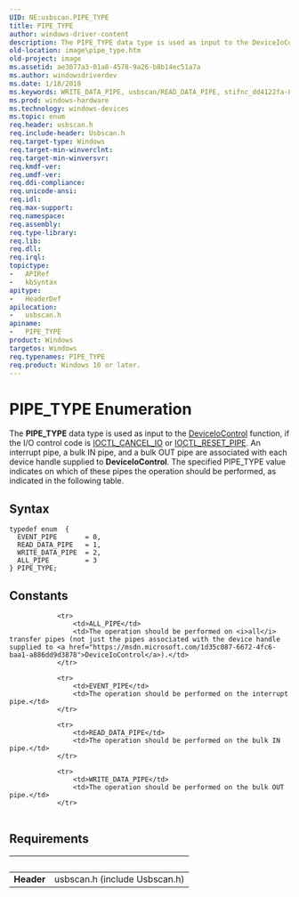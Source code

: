 ```yaml
---
UID: NE:usbscan.PIPE_TYPE
title: PIPE_TYPE
author: windows-driver-content
description: The PIPE_TYPE data type is used as input to the DeviceIoControl function, if the I/O control code is IOCTL_CANCEL_IO or IOCTL_RESET_PIPE.
old-location: image\pipe_type.htm
old-project: image
ms.assetid: ae3077a3-01a8-4578-9a26-b8b14ec51a7a
ms.author: windowsdriverdev
ms.date: 1/18/2018
ms.keywords: WRITE_DATA_PIPE, usbscan/READ_DATA_PIPE, stifnc_dd4122fa-8df4-4190-91ec-248a1e63ab64.xml, PIPE_TYPE, usbscan/PIPE_TYPE, usbscan/EVENT_PIPE, PIPE_TYPE enumeration [Imaging Devices], EVENT_PIPE, READ_DATA_PIPE, usbscan/WRITE_DATA_PIPE, ALL_PIPE, usbscan/ALL_PIPE, image.pipe_type
ms.prod: windows-hardware
ms.technology: windows-devices
ms.topic: enum
req.header: usbscan.h
req.include-header: Usbscan.h
req.target-type: Windows
req.target-min-winverclnt: 
req.target-min-winversvr: 
req.kmdf-ver: 
req.umdf-ver: 
req.ddi-compliance: 
req.unicode-ansi: 
req.idl: 
req.max-support: 
req.namespace: 
req.assembly: 
req.type-library: 
req.lib: 
req.dll: 
req.irql: 
topictype:
-	APIRef
-	kbSyntax
apitype:
-	HeaderDef
apilocation:
-	usbscan.h
apiname:
-	PIPE_TYPE
product: Windows
targetos: Windows
req.typenames: PIPE_TYPE
req.product: Windows 10 or later.
---
```


# PIPE_TYPE Enumeration
The <b>PIPE_TYPE</b> data type is used as input to the <a href="https://msdn.microsoft.com/1d35c087-6672-4fc6-baa1-a886dd9d3878">DeviceIoControl</a> function, if the I/O control code is <a href="..\usbscan\ni-usbscan-ioctl_cancel_io.md">IOCTL_CANCEL_IO</a> or <a href="..\usbscan\ni-usbscan-ioctl_reset_pipe.md">IOCTL_RESET_PIPE</a>. An interrupt pipe, a bulk IN pipe, and a bulk OUT pipe are associated with each device handle supplied to <b>DeviceIoControl</b>. The specified PIPE_TYPE value indicates on which of these pipes the operation should be performed, as indicated in the following table.

## Syntax
````
typedef enum  { 
  EVENT_PIPE       = 0,
  READ_DATA_PIPE   = 1,
  WRITE_DATA_PIPE  = 2,
  ALL_PIPE         = 3
} PIPE_TYPE;
````

## Constants

<table>
            
                <tr>
                    <td>ALL_PIPE</td>
                    <td>The operation should be performed on <i>all</i> transfer pipes (not just the pipes associated with the device handle supplied to <a href="https://msdn.microsoft.com/1d35c087-6672-4fc6-baa1-a886dd9d3878">DeviceIoControl</a>).</td>
                </tr>
            
                <tr>
                    <td>EVENT_PIPE</td>
                    <td>The operation should be performed on the interrupt pipe.</td>
                </tr>
            
                <tr>
                    <td>READ_DATA_PIPE</td>
                    <td>The operation should be performed on the bulk IN pipe.</td>
                </tr>
            
                <tr>
                    <td>WRITE_DATA_PIPE</td>
                    <td>The operation should be performed on the bulk OUT pipe.</td>
                </tr>
</table>


## Requirements
| &nbsp; | &nbsp; |
| ---- |:---- |
| **Header** | usbscan.h (include Usbscan.h) |